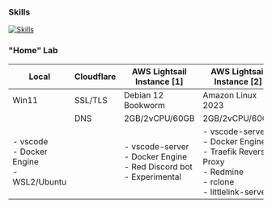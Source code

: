 ### Skills

[![Skills](https://skillicons.dev/icons?i=ansible,apple,aws,azure,bash,cloudflare,debian,discord,bots,docker,git,github,gitlab,grafana,kali,linux,md,mysql,nginx,postgres,powershell,py,rails,raspberrypi,redhat,ruby,terraform,ubuntu,vscode,windows)](https://skillicons.dev)

### "Home" Lab

| Local          | Cloudflare | AWS Lightsail Instance [1]                                        | AWS Lightsail Instance [2]                                |
|----------------|------------|-------------------------------------------------------------------|-----------------------------------------------------------|
| Win11          | SSL/TLS    | Debian 12 Bookworm                                                | Amazon Linux 2023                                         |
|                | DNS        | 2GB/2vCPU/60GB                                     | 2GB/2vCPU/60GB                             |
| - vscode<br>- Docker Engine<br>- WSL2/Ubuntu               |            | - vscode-server<br>- Docker Engine<br>- Red Discord bot<br>- Experimental | - vscode-server<br>- Docker Engine<br>- Traefik Reverse Proxy<br>- Redmine<br>- rclone<br>- littlelink-server |
